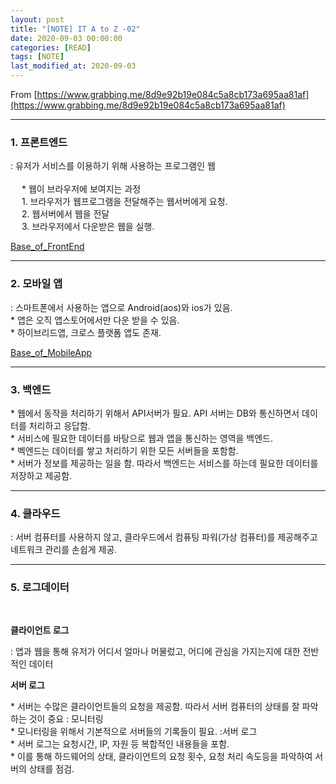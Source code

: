 ```yaml
---
layout: post
title: "[NOTE] IT A to Z -02"
date: 2020-09-03 00:00:00
categories: [READ]
tags: [NOTE]
last_modified_at: 2020-09-03
---
```


From [https://www.grabbing.me/8d9e92b19e084c5a8cb173a695aa81af](https://www.grabbing.me/8d9e92b19e084c5a8cb173a695aa81af)

---

### 1. 프론트엔드

<p>
: 유저가 서비스를 이용하기 위해 사용하는 프로그램인 웹
<br>
<br>&emsp; * 웹이 브라우저에 보여지는 과정
<br>&emsp; 1. 브라우저가 웹프로그램을 전달해주는 웹서버에게 요청.
<br>&emsp; 2. 웹서버에서 웹을 전달
<br>&emsp; 3. 브라우저에서 다운받은 웹을 실행.
</p>

[Base_of_FrontEnd](https://sinyoung3016.github.io/Fortune/base-of-frontend/)

---

### 2. 모바일 앱

<p>
: 스마트폰에서 사용하는 앱으로 Android(aos)와 ios가 있음.
<br>* 앱은 오직 앱스토어에서만 다운 받을 수 있음.
<br>* 하이브리드앱, 크로스 플랫폼 앱도 존재.
</p>

[Base_of_MobileApp](https://sinyoung3016.github.io/Fortune/base-of-MobileApp/)

---

### 3. 백엔드

<p>
* 웹에서 동작을 처리하기 위해서 API서버가 필요. API 서버는 DB와 통신하면서 데이터를 처리하고 응답함.
<br>* 서비스에 필요한 데이터를 바탕으로 웹과 앱을 통신하는 영역을 백엔드.
<br>* 벡엔드는 데이터를 쌓고 처리하기 위한 모든 서버들을 포함함.
<br>* 서버가 정보를 제공하는 일을 함. 따라서 백엔드는 서비스를 하는데 필요한 데이터를 저장하고 제공함.
</p>

[]()

---

### 4. 클라우드
<p>
: 서버 컴퓨터를 사용하지 않고, 클라우드에서 컴퓨팅 파워(가상 컴퓨터)를 제공해주고 네트워크 관리를 손쉽게 제공.
</p>

---

### 5. 로그데이터

<br>

__클라이언트 로그__
<p>

</p>
: 앱과 웹을 통해 유저가 어디서 얼마나 머물렀고, 어디에 관심을 가지는지에 대한 전반적인 데이터
<br>

__서버 로그__
<p>
* 서버는 수많은 클라이언트들의 요청을 제공함. 따라서 서버 컴퓨터의 상태를 잘 파악하는 것이 중요 : 모니터링
<br>* 모니터링을 위해서 기본적으로 서버들의 기록들이 필요. :서버 로그
<br>* 서버 로그는 요청시간, IP, 자원 등 복합적인 내용들을 포함.
<br>* 이를 통해 하드웨어의 상태, 클라이언트의 요청 횟수, 요청 처리 속도등을 파악하여 서버의 상태를 점검.
</p>

[]()

<br>
<br>



